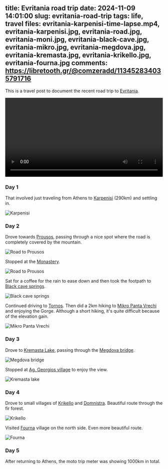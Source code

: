 title: Evritania road trip
date: 2024-11-09 14:01:00
slug: evritania-road-trip
tags: life, travel
files: evritania-karpenisi-time-lapse.mp4, evritania-karpenisi.jpg, evritania-road.jpg, evritania-moni.jpg, evritania-black-cave.jpg, evritania-mikro.jpg, evritania-megdova.jpg, evritania-kremasta.jpg, evritania-krikello.jpg, evritania-fourna.jpg
comments: https://libretooth.gr/@comzeradd/113452834035791716
---

This is a travel post to document the recent road trip to [Evritania](https://en.wikipedia.org/wiki/Evrytania).

<video width="100%" controls>
  <source src="evritania-karpenisi-time-lapse.mp4" type="video/mp4">
</video>

### Day 1

That involved just traveling from Athens to [Karpenisi](https://www.openstreetmap.org/node/136440062) (290km) and settling in.

![Karpenisi](evritania-karpenisi.jpg)

### Day 2

Drove towards [Prousos](https://www.openstreetmap.org/node/1184796273), passing through a nice spot where the road is completely covered by the mountain.

![Road to Prousos](evritania-road.jpg)

Stopped at the [Monastery](https://en.wikipedia.org/wiki/Prousou_Monastery).

![Road to Prousos](evritania-moni.jpg)

Sat for a coffee for the rain to ease down and then took the footpath to [Black cave springs](https://www.openstreetmap.org/way/550868507).

![Black cave springs](evritania-black-cave.jpg)

Continued driving to [Tornos](https://www.openstreetmap.org/node/1227020508). Then did a 2km hiking to [Mikro Panta Vrechi](https://www.openstreetmap.org/node/5320213720) and enjoying the Gorge. Although a short hiking, it's quite difficult because of the elevation gain.

![Mikro Panta Vrechi](evritania-mikro.jpg)

### Day 3

Drove to [Kremasta Lake](https://www.openstreetmap.org/relation/36275), passing through the [Megdova bridge](https://www.openstreetmap.org/way/105753265).

![Megdova bridge](evritania-megdova.jpg)

Stopped at [Ag. Georgios village](https://osm.org/go/xb8zpESgb?m=) to enjoy the view.

![Kremasta lake](evritania-kremasta.jpg)

### Day 4

Drove to small villages of [Krikello](https://www.openstreetmap.org/node/1226800720) and [Domnistra](https://www.openstreetmap.org/node/1226777182). Beautiful route through the fir forest.

![Krikello](evritania-krikello.jpg)

Visited [Fourna](https://www.openstreetmap.org/node/1229281330) village on the north side. Even more beautiful route.

![Fourna](evritania-fourna.jpg)

### Day 5

After returning to Athens, the moto trip meter was showing 1000km in total.
